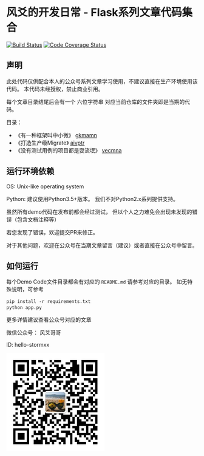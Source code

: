 风爻的开发日常 - Flask系列文章代码集合
====

[![Build Status](https://secure.travis-ci.org/wangwenpei/shining-flask.png?branch=master)](https://travis-ci.org/wangwenpei/shining-flask)
[![Code Coverage Status](https://codecov.io/github/wangwenpei/shining-flask/coverage.svg?branch=master)](https://codecov.io/github/wangwenpei/shining-flask?branch=master)


声明
--
此处代码仅供配合本人的公众号系列文章学习使用，不建议直接在生产环境使用该代码。
本代码未经授权，禁止商业引用。

每个文章目录结尾后会有一个 六位字符串 对应当前仓库的文件夹即是当期的代码。


目录：

- 《有一种框架叫中小微》 [gkmamn](https://github.com/wangwenpei/shning)
- 《打造生产级Migrate》 [aivptr](./aivptr)
- 《没有测试用例的项目都是耍流氓》 [vecmna](./vecmna)


运行环境依赖
-------------

OS: Unix-like operating system

Python:
建议使用Python3.5+版本。
我们不对Python2.x系列提供支持。


虽然所有demo代码在发布前都会经过测试，
但以个人之力难免会出现未发现的错误（包含文档注释等）

若您发现了错误，欢迎提交PR来修正。

对于其他问题，欢迎在公众号在当期文章留言（建议）或者直接在公众号中留言。


如何运行
-------------


每个Demo Code文件目录都会有对应的 `README.md` 请参考对应的目录。
如无特殊说明，可参考

```
pip install -r requirements.txt
python app.py
```

更多详情建议查看公众号对应的文章


微信公众号： 风爻哥哥

ID: hello-stormxx

![扫码关注](./static/hello-stormxx.jpg?raw=true "风爻哥哥")


